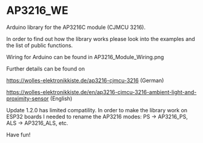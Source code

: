 # AP3216_WE
Arduino library for the AP3216C module (CJMCU 3216). 

In order to find out how the library works please look into the examples and the list of public functions.

Wiring for Arduino can be found in AP3216_Module_Wiring.png

Further details can be found on

https://wolles-elektronikkiste.de/ap3216-cjmcu-3216 (German)

https://wolles-elektronikkiste.de/en/ap3216-cjmcu-3216-ambient-light-and-proximity-sensor (English)

Update 1.2.0 has limited compatility. In order to make the library work on ESP32 boards I needed to rename the AP3216 modes:
PS -> AP3216_PS, ALS -> AP3216_ALS, etc.

Have fun!
